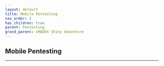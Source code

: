 ```yaml
---
layout: default
title: Mobile Pentesting
nav_order: 2
has_children: true
parent: Pentesting
grand_parent: xMAD0X Shiny Adventure
---
```


## Mobile Pentesting 

---




